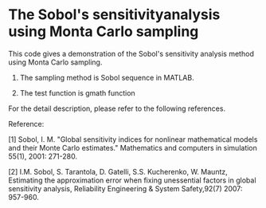 # The Sobol's sensitivityanalysis using Monta Carlo sampling

This code gives a demonstration of the Sobol's sensitivity analysis method using Monta Carlo sampling.

1. The sampling method is Sobol sequence in MATLAB.

2. The test function is gmath function

For the detail description, please refer to the following references. 


Reference:

[1] Sobol, I. M. "Global sensitivity indices for nonlinear mathematical models and their Monte Carlo estimates." Mathematics and computers in simulation 55(1), 2001: 271-280.

[2] I.M. Sobol, S. Tarantola, D. Gatelli, S.S. Kucherenko, W. Mauntz, Estimating the approximation error when fixing unessential factors in global sensitivity analysis, Reliability Engineering & System Safety,92(7) 2007: 957-960.
